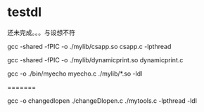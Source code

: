 # testdl

还未完成。。。与设想不符

gcc -shared -fPIC -o ./mylib/csapp.so csapp.c -lpthread 

gcc -shared -fPIC -o ./mylib/dynamicprint.so dynamicprint.c 

gcc -o ./bin/myecho myecho.c ./mylib/*.so -ldl

=======

gcc -o changedlopen ./changeDlopen.c ./mytools.c -lpthread -ldl
